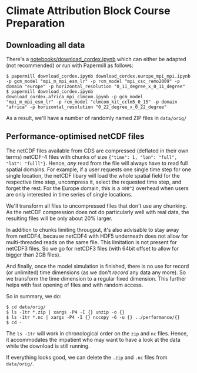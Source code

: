 # Climate Attribution Block Course Preparation

## Downloading all data

There's a [notebooks/download_cordex.ipynb](notebooks/download_cordex.ipynb) which can either be adapted (not recommended) or run with Papermill as follows:
```shell
$ papermill download_cordex.ipynb download_cordex.europe_mpi_mpi.ipynb -p gcm_model "mpi_m_mpi_esm_lr" -p rcm_model "mpi_csc_remo2009" -p domain "europe" -p horizontal_resolution "0_11_degree_x_0_11_degree"
$ papermill download_cordex.ipynb download_cordex.africa_mpi_clmcom.ipynb -p gcm_model "mpi_m_mpi_esm_lr" -p rcm_model "clmcom_kit_cclm5_0_15" -p domain "africa" -p horizontal_resolution "0_22_degree_x_0_22_degree"
```
As a result, we'll have a number of randomly named ZIP files in `data/orig/`

## Performance-optimised netCDF files

The netCDF files available from CDS are compressed (deflated in their own terms) netCDF-4 files with chunks of size `{"time": 1, "lon": "full", "lat": "fulll"}`.
Hence, _any_ read from the file will always have to read full spatial domains. 
For example, if a user requests one single time step for one single location, the netCDF libary will load the whole spatial field for the respective time step, uncompress it, select the requested time step, and forget the rest.
For the Europe domain, this is a `400^2` overhead when users are only interested in time series of single locations.

We'll transform all files to uncompressed files that don't use any chunking.
As the netCDF compression does not do particularly well with real data, the resulting files will be only about 20% larger.

In addition to chunks limiting througput, it's also advisable to stay away from netCDF4, because netCDF4 with HDF5 underneath does not allow for multi-threaded reads on the same file. This limitation is not present for netCDF3 files. So we go for netCDF3 files (with 64bit offset to allow for bigger than 2GB files).

And finally, once the model simulation is finished, there is no use for record (or unlimited) time dimensions (as we don't _record_ any data any more). So we transform the time dimension to a regular fixed dimension. This further helps with fast opening of files and with random access.

So in summary, we do:
```shell
$ cd data/orig/
$ ls -1tr *.zip | xargs -P4 -I {} unzip -o {}
$ ls -1tr *.nc | xargs -P4 -I {} nccopy -6 -u {} ../performance/{}
$ cd -
```
The `ls -1tr` will work in chronological order on the `zip` and `nc` files.
Hence, it accommodates the impatient who may want to have a look at the data while the download is still running.

If everything looks good, we can delete the `.zip` and `.nc` files from `data/orig/`.